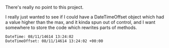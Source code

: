 There's really no point to this project.

I really just wanted to see if I could have a DateTimeOffset object which 
had a value higher than the max, and it kinda spun out of control, and I
want somewhere to store the code which rewrites parts of methods.

```
DateTime: 08/11/14614 13:24:02
DateTimeOffset: 08/11/14614 13:24:02 +00:00
```